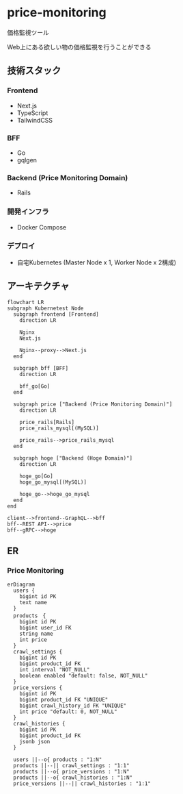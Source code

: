 # price-monitoring

価格監視ツール

Web上にある欲しい物の価格監視を行うことができる

## 技術スタック

### Frontend

- Next.js
- TypeScript
- TailwindCSS

### BFF

- Go
- gqlgen

### Backend (Price Monitoring Domain)

- Rails

### 開発インフラ

- Docker Compose

### デプロイ

- 自宅Kubernetes (Master Node x 1, Worker Node x 2構成)

## アーキテクチャ

```mermaid
flowchart LR
subgraph Kubernetest Node
  subgraph frontend [Frontend]
    direction LR

    Nginx
    Next.js

    Nginx--proxy-->Next.js
  end

  subgraph bff [BFF]
    direction LR

    bff_go[Go]
  end

  subgraph price ["Backend (Price Monitoring Domain)"]
    direction LR

    price_rails[Rails]
    price_rails_mysql[(MySQL)]

    price_rails-->price_rails_mysql
  end

  subgraph hoge ["Backend (Hoge Domain)"]
    direction LR

    hoge_go[Go]
    hoge_go_mysql[(MySQL)]

    hoge_go-->hoge_go_mysql
  end
end

client-->frontend--GraphQL-->bff
bff--REST API-->price
bff--gRPC-->hoge
```

## ER

### Price Monitoring

```mermaid
erDiagram
  users {
    bigint id PK
    text name
  }
  products　{
    bigint id PK
    bigint user_id FK
    string name
    int price
  }
  crawl_settings {
    bigint id PK
    bigint product_id FK
    int interval "NOT_NULL"
    boolean enabled "default: false, NOT_NULL"
  }
  price_versions {
    bigint id PK
    bigint product_id FK "UNIQUE"
    bigint crawl_history_id FK "UNIQUE"
    int price "default: 0, NOT_NULL"
  }
  crawl_histories {
    bigint id PK
    bigint product_id FK
    jsonb json
  }

  users ||--o{ products : "1:N"
  products ||--|| crawl_settings : "1:1"
  products ||--o{ price_versions : "1:N"
  products ||--o{ crawl_histories : "1:N"
  price_versions ||--|| crawl_histories : "1:1"
```
